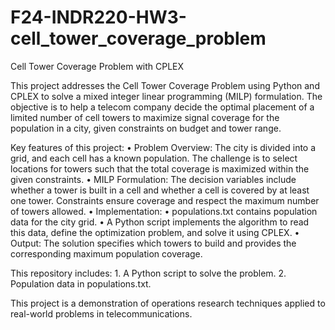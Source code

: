 # F24-INDR220-HW3-cell_tower_coverage_problem
Cell Tower Coverage Problem with CPLEX

This project addresses the Cell Tower Coverage Problem using Python and CPLEX to solve a mixed integer linear programming (MILP) formulation. The objective is to help a telecom company decide the optimal placement of a limited number of cell towers to maximize signal coverage for the population in a city, given constraints on budget and tower range.

Key features of this project:
	•	Problem Overview: The city is divided into a grid, and each cell has a known population. The challenge is to select locations for towers such that the total coverage is maximized within the given constraints.
	•	MILP Formulation: The decision variables include whether a tower is built in a cell and whether a cell is covered by at least one tower. Constraints ensure coverage and respect the maximum number of towers allowed.
	•	Implementation:
	•	populations.txt contains population data for the city grid.
	•	A Python script implements the algorithm to read this data, define the optimization problem, and solve it using CPLEX.
	•	Output: The solution specifies which towers to build and provides the corresponding maximum population coverage.

This repository includes:
	1.	A Python script to solve the problem.
	2.	Population data in populations.txt.

This project is a demonstration of operations research techniques applied to real-world problems in telecommunications.
